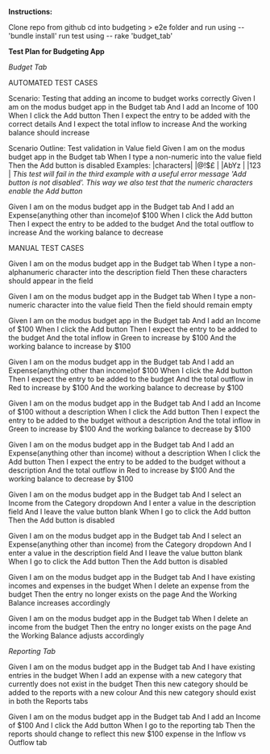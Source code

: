 **Instructions:**

Clone repo from github
cd into budgeting > e2e folder and run using -- 'bundle install'
run test using -- rake 'budget_tab'


**Test Plan for Budgeting App**

*Budget Tab*

AUTOMATED TEST CASES

Scenario: Testing that adding an income to budget works correctly
  Given I am on the modus budget app in the Budget tab
  And I add an Income of 100
  When I click the Add button
  Then I expect the entry to be added with the correct details
  And I expect the total inflow to increase
  And the working balance should increase

Scenario Outline: Test validation in Value field
  Given I am on the modus budget app in the Budget tab
  When I type a non-numeric <characters> into the value field
  Then the Add button is disabled
      Examples:
        |characters|
        |@!$£     |
        |AbYz     |
        |123      |
*This test will fail in the third example with a useful error message 'Add button is not disabled'. This way we also test that the numeric characters enable the Add button*

Given I am on the modus budget app in the Budget tab
And I add an Expense(anything other than income)of $100
When I click the Add button
Then I expect the entry to be added to the budget
And the total outflow to increase 
And the working balance to decrease



MANUAL TEST CASES

Given I am on the modus budget app in the Budget tab
When I type a non-alphanumeric character into the description field
Then these characters should appear in the field

Given I am on the modus budget app in the Budget tab
When I type a non-numeric character into the value field
Then the field should remain empty

Given I am on the modus budget app in the Budget tab
And I add an Income of $100
When I click the Add button
Then I expect the entry to be added to the budget
And the total inflow in Green to increase by $100
And the working balance to increase by $100

Given I am on the modus budget app in the Budget tab
And I add an Expense(anything other than income)of $100
When I click the Add button
Then I expect the entry to be added to the budget
And the total outflow in Red to increase by $100
And the working balance to decrease by $100 

Given I am on the modus budget app in the Budget tab
And I add an Income of $100 without a description
When I click the Add button
Then I expect the entry to be added to the budget without a description
And the total inflow in Green to increase by $100
And the working balance to decrease by $100

Given I am on the modus budget app in the Budget tab
And I add an Expense(anything other than income) without a description
When I click the Add button
Then I expect the entry to be added to the budget without a description
And the total outflow in Red to increase by $100
And the working balance to decrease by $100

Given I am on the modus budget app in the Budget tab
And I select an Income from the Category dropdown
And I enter a value in the description field
And I leave the value button blank
When I go to click the Add button
Then the Add button is disabled 

Given I am on the modus budget app in the Budget tab
And I select an Expense(anything other than income) from the Category dropdown
And I enter a value in the description field
And I leave the value button blank
When I go to click the Add button
Then the Add button is disabled 

Given I am on the modus budget app in the Budget tab
And I have existing incomes and expenses in the budget
When I delete an expense from the budget
Then the entry no longer exists on the page
And the Working Balance increases accordingly

Given I am on the modus budget app in the Budget tab
When I delete an income from the budget
Then the entry no longer exists on the page
And the Working Balance adjusts accordingly


*Reporting Tab*

Given I am on the modus budget app in the Budget tab
And I have existing entries in the budget
When I add an expense with a new category that currently does not exist in the budget
Then this new category should be added to the reports with a new colour
And this new category should exist in both the Reports tabs

Given I am on the modus budget app in the Budget tab
And I add an Income of $100 
And I click the Add button
When I go to the reporting tab
Then the reports should change to reflect this new $100 expense in the Inflow vs Outflow tab


